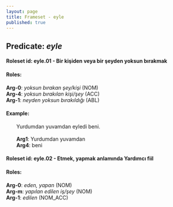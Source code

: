 ```yaml
---
layout: page
title: Frameset - eyle
published: true
---
```

<h2>Predicate: <i>eyle</i></h2>
<h4>Roleset id: eyle.01 - Bir kişiden veya bir şeyden yoksun bırakmak<br>
<h4>Roles:</h4>
<b>Arg-0</b>: <i>yoksun bırakan şey/kişi</i>  (NOM) <br>
<b>Arg-4</b>: <i>yoksun bırakılan kişi/şey</i>  (ACC) <br>
<b>Arg-1</b>: <i>neyden yoksun bırakıldığı</i>  (ABL) <br>
<h4>Example:</h4>
&emsp;&emsp;Yurdumdan yuvamdan eyledi beni.<br><br>
&emsp;&emsp;<b>Arg1</b>:  Yurdumdan yuvamdan<br>
&emsp;&emsp;<b>Arg4</b>:  beni<br>

<h4>Roleset id: eyle.02 - Etmek, yapmak anlamında Yardımcı fiil<br>
<h4>Roles:</h4>
<b>Arg-0</b>: <i>eden, yapan</i>  (NOM) <br>
<b>Arg-m</b>: <i>yapılan edilen iş/şey</i>  (NOM) <br>
<b>Arg-1</b>: <i>edilen</i>  (NOM_ACC) <br>
